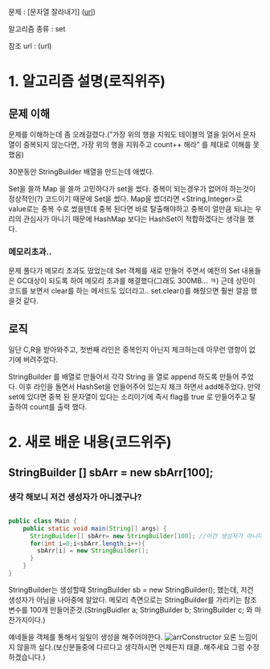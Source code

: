 문제 : [문자열 잘라내기] ([url](https://www.acmicpc.net/problem/2866))

알고리즘 종류 : set

참조 url : (url)

# 1. 알고리즘 설명(로직위주)

## 문제 이해

문제를 이해하는데 좀 오래걸렸다.(”가장 위의 행을 지워도 테이블의 열을 읽어서 문자열이 중복되지 않는다면, 가장 위의 행을 지워주고 count++ 해라” 를 제대로 이해를 못했음)

30분동안 StringBuilder 배열을 만드는데 애썼다.

Set을 쓸까 Map 을 쓸까 고민하다가 set을 썼다. 중복이 되는경우가 없어야 하는것이 정상적인(?) 코드이기 때문에 Set을 썼다. Map을 썼더라면 <String,Integer>로 value로는 중복 수로 썼을텐데 중복 된다면 바로 탈출해야하고 중복이 얼만큼 되냐는 우리의 관심사가 아니기 때문에 HashMap 보다는 HashSet이 적합하겠다는 생각을 했다.  

### 메모리초과..

문제 풀다가 메모리 초과도 떴었는데 Set 객체를 새로 만들어 주면서 예전의 Set 내용들은 GC대상이 되도록 하여 메모리 초과를 해결했다(그래도 300MB... ㅋ) 
근데 상민이 코드를 보면서 clear를 하는 메서드도 있더라고.. set.clear()를 해줬으면 훨씬 깔끔 했을것 같다.

## 로직

일단 C,R을 받아와주고, 첫번째 라인은 중복인지 아닌지 체크하는데 아무런 영향이 없기에 버려주었다. 

StringBuilder 를 배열로 만들어서 각각 String 을 열로 append 하도록 만들어 주었다. 이후 라인을 돌면서 HashSet을 만들어주어 있는지 체크 하면서 add해주었다. 만약 set에 있다면 중복 된 문자열이 있다는 소리이기에 즉시 flag를 true 로 만들어주고 탈출하여 count를 출력 했다. 

# 2. 새로 배운 내용(코드위주)

## StringBuilder [] sbArr = new sbArr[100];

### 생각 해보니 저건 생성자가 아니겠구나?

```java

public class Main {
    public static void main(String[] args) {
      StringBuilder[] sbArr= new StringBuilder[100]; //이건 생성자가 아니다.
      for(int i=0;i<sbArr.length;i++){
        sbArr[i] = new StringBuilder();
      }
    }
}
```

StringBuilder는 생성할때 StringBuilder sb = new StringBuilder(); 했는데, 저건 생성자가 아님을 나아중에 알았다. 메모리 측면으로는 StringBuilder를 가리키는 참조변수를 100개 만들어준것.(StringBuidler a; StringBuilder b; StringBuilder c; 와 마찬가지이다.)

 얘네들을 객체를 통해서 일일이 생성을 해주어야한다.
 ![arrConstructor](https://user-images.githubusercontent.com/49578522/153406616-bf1d3cbd-5c76-4c7c-bd25-2099820a0696.jpg)
 요론 느낌이지 않을까 싶다.(보신분들중에 다르다고 생각하시면 언제든지 태클..해주세요 그럼 수정하겠습니다.)

